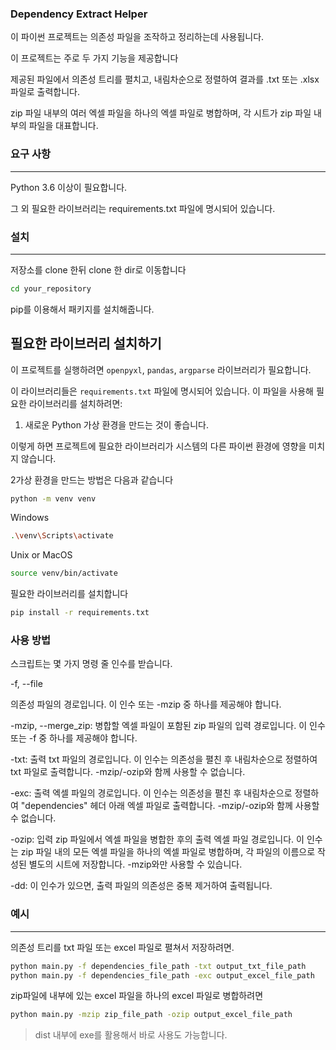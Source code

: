 ### Dependency Extract Helper

이 파이썬 프로젝트는 의존성 파일을 조작하고 정리하는데 사용됩니다.

이 프로젝트는 주로 두 가지 기능을 제공합니다

제공된 파일에서 의존성 트리를 펼치고, 내림차순으로 정렬하여 결과를 .txt 또는 .xlsx 파일로 출력합니다.

zip 파일 내부의 여러 엑셀 파일을 하나의 엑셀 파일로 병합하며, 각 시트가 zip 파일 내부의 파일을 대표합니다.

### 요구 사항
---
Python 3.6 이상이 필요합니다. 

그 외 필요한 라이브러리는 requirements.txt 파일에 명시되어 있습니다.

### 설치
---

저장소를 clone 한뒤 clone 한 dir로 이동합니다

```bash
cd your_repository
```

pip를 이용해서 패키지를 설치해줍니다.

## 필요한 라이브러리 설치하기

이 프로젝트를 실행하려면 `openpyxl`, `pandas`, `argparse` 라이브러리가 필요합니다.

이 라이브러리들은 `requirements.txt` 파일에 명시되어 있습니다. 이 파일을 사용해 필요한 라이브러리를 설치하려면:

1. 새로운 Python 가상 환경을 만드는 것이 좋습니다. 

이렇게 하면 프로젝트에 필요한 라이브러리가 시스템의 다른 파이썬 환경에 영향을 미치지 않습니다. 

2가상 환경을 만드는 방법은 다음과 같습니다

```bash
python -m venv venv
```
Windows
```bash
.\venv\Scripts\activate
```

Unix or MacOS
```bash
source venv/bin/activate
```

필요한 라이브러리를 설치합니다

```bash
pip install -r requirements.txt
```


### 사용 방법
스크립트는 몇 가지 명령 줄 인수를 받습니다.

-f, --file

의존성 파일의 경로입니다. 
이 인수 또는 -mzip 중 하나를 제공해야 합니다.

-mzip, --merge_zip: 병합할 엑셀 파일이 포함된 zip 파일의 입력 경로입니다. 이 인수 또는 -f 중 하나를 제공해야 합니다.

-txt: 출력 txt 파일의 경로입니다. 이 인수는 의존성을 펼친 후 내림차순으로 정렬하여 txt 파일로 출력합니다. -mzip/-ozip와 함께 사용할 수 없습니다.

-exc: 출력 엑셀 파일의 경로입니다. 이 인수는 의존성을 펼친 후 내림차순으로 정렬하여 "dependencies" 헤더 아래 엑셀 파일로 출력합니다. -mzip/-ozip와 함께 사용할 수 없습니다.

-ozip: 입력 zip 파일에서 엑셀 파일을 병합한 후의 출력 엑셀 파일 경로입니다. 이 인수는 zip 파일 내의 모든 엑셀 파일을 하나의 엑셀 파일로 병합하며, 각 파일의 이름으로 작성된 별도의 시트에 저장합니다. -mzip와만 사용할 수 있습니다.

-dd: 이 인수가 있으면, 출력 파일의 의존성은 중복 제거하여 출력됩니다.



### 예시
---

의존성 트리를 txt 파일 또는 excel 파일로 펼쳐서 저장하려면.

```bash
python main.py -f dependencies_file_path -txt output_txt_file_path
python main.py -f dependencies_file_path -exc output_excel_file_path
```

zip파일에 내부에 있는 excel 파일을 하나의 excel 파일로 병합하려면

```bash
python main.py -mzip zip_file_path -ozip output_excel_file_path
```

> dist 내부에 exe를 활용해서 바로 사용도 가능합니다.

